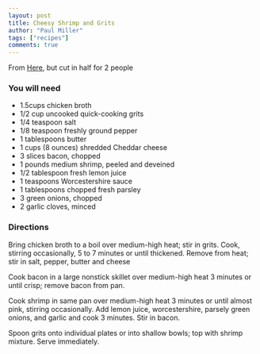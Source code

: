 ```yaml
---
layout: post
title: Cheesy Shrimp and Grits
author: "Paul Miller"
tags: ["recipes"]
comments: true
---
```


From [Here](https://www.myrecipes.com/recipe/cheesy-shrimp-grits), but cut in half for 2 people

### You will need 
 * 1.5cups chicken broth 
 * 1/2 cup uncooked quick-cooking grits 
 * 1/4 teaspoon salt 
 * 1/8 teaspoon freshly ground pepper 
 * 1 tablespoons butter 
 * 1 cups (8 ounces) shredded Cheddar cheese 
 * 3 slices bacon, chopped 
 * 1 pounds medium shrimp, peeled and deveined
 * 1/2 tablespoon fresh lemon juice 
 * 1 teaspoons Worcestershire sauce 
 * 1 tablespoons chopped fresh parsley 
 * 3 green onions, chopped 
 * 2 garlic cloves, minced

### Directions
Bring chicken broth to a boil over medium-high heat; stir in grits. Cook, stirring occasionally, 5 to 7 minutes or until thickened. Remove from heat; stir in salt, pepper, butter and cheese

Cook bacon in a large nonstick skillet over medium-high heat 3 minutes or until crisp; remove bacon from pan.

Cook shrimp in same pan over medium-high heat 3 minutes or until almost pink, stirring occasionally. Add lemon juice, worcestershire, parsely green onions, and garlic and cook 3 minutes. Stir in bacon.

Spoon grits onto individual plates or into shallow bowls; top with shrimp mixture. Serve immediately.